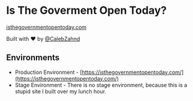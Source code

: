 # Is The Goverment Open Today?
[isthegovernmentopentoday.com](https://isthegovernmentopentoday.com)

Built with ❤️  by [@CalebZahnd](https://twitter.com/calebzahnd)

## Environments
* Production Environment - [https://isthegovernmentopentoday.com/](https://isthegovernmentopentoday.com/)
* Stage Environment - There is no stage environment, because this is a stupid site I built over my lunch hour.